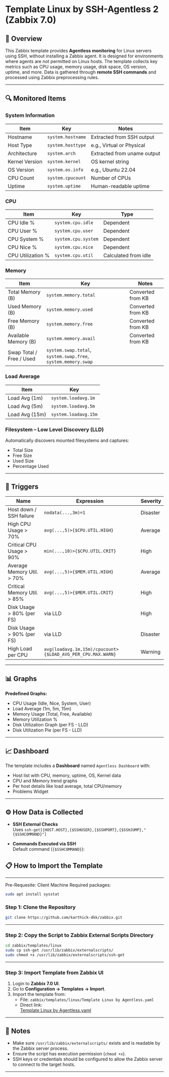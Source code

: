 # Template Linux by SSH-Agentless 2 (Zabbix 7.0)

## 📌 Overview
This Zabbix template provides **Agentless monitoring** for Linux servers using SSH, without installing a Zabbix agent.
It is designed for environments where agents are not permitted on Linux hosts.
The template collects key metrics such as CPU usage, memory usage, disk space, OS version, uptime, and more.
Data is gathered through **remote SSH commands** and processed using Zabbix preprocessing rules.

---

## 🔍 Monitored Items

### **System Information**
| Item | Key | Notes |
|------|-----|-------|
| Hostname | `system.hostname` | Extracted from SSH output |
| Host Type | `system.hosttype` | e.g., Virtual or Physical |
| Architecture | `system.arch` | Extracted from uname output |
| Kernel Version | `system.kernel` | OS kernel string |
| OS Version | `system.os.info` | e.g., Ubuntu 22.04 |
| CPU Count | `system.cpucount` | Number of CPUs |
| Uptime | `system.uptime` | Human-readable uptime |

### **CPU**
| Item | Key | Type |
|------|-----|------|
| CPU Idle % | `system.cpu.idle` | Dependent |
| CPU User % | `system.cpu.user` | Dependent |
| CPU System % | `system.cpu.system` | Dependent |
| CPU Nice % | `system.cpu.nice` | Dependent |
| CPU Utilization % | `system.cpu.util` | Calculated from idle |

### **Memory**
| Item | Key | Notes |
|------|-----|-------|
| Total Memory (B) | `system.memory.total` | Converted from KB |
| Used Memory (B) | `system.memory.used` | Converted from KB |
| Free Memory (B) | `system.memory.free` | Converted from KB |
| Available Memory (B) | `system.memory.avail` | Converted from KB |
| Swap Total / Free / Used | `system.swap.total`, `system.swap.free`, `system.memory.swap` | |

### **Load Average**
| Item | Key |
|------|-----|
| Load Avg (1m) | `system.loadavg.1m` |
| Load Avg (5m) | `system.loadavg.5m` |
| Load Avg (15m) | `system.loadavg.15m` |

### **Filesystem – Low Level Discovery (LLD)**
Automatically discovers mounted filesystems and captures:
- Total Size
- Free Size
- Used Size
- Percentage Used

---

## 🚨 Triggers

| Name | Expression | Severity |
|------|------------|----------|
| Host down / SSH failure | `nodata(...,3m)=1` | Disaster |
| High CPU Usage > 70% | `avg(...,5)>{$CPU.UTIL.HIGH}` | Average |
| Critical CPU Usage > 90% | `min(...,10)>{$CPU.UTIL.CRIT}` | High |
| Average Memory Util. > 70% | `avg(...,5)>{$MEM.UTIL.HIGH}` | Average |
| Critical Memory Util. > 85% | `avg(...,5)>{$MEM.UTIL.CRIT}` | High |
| Disk Usage > 80% (per FS) | via LLD | High |
| Disk Usage > 90% (per FS) | via LLD | Disaster |
| High Load per CPU | `avg(loadavg.1m,15m)/cpucount>{$LOAD_AVG_PER_CPU.MAX.WARN}` | Warning |

---

## 📊 Graphs

**Predefined Graphs:**
- CPU Usage (Idle, Nice, System, User)
- Load Average (1m, 5m, 15m)
- Memory Usage (Total, Free, Available)
- Memory Utilization %
- Disk Utilization Graph (per FS - LLD)
- Disk Utilization Pie (per FS - LLD)

---

## 📈 Dashboard

The template includes a **Dashboard** named `Agentless Dashboard` with:
- Host list with CPU, memory, uptime, OS, Kernel data
- CPU and Memory trend graphs
- Per host details like load average, total CPU/memory
- Problems Widget

---

## ⚙ How Data is Collected

- **SSH External Checks**  
  Uses `ssh-get[{HOST.HOST},{$SSHUSER},{$SSHPORT},{$SSHJUMP},"{$SSHCOMMAND}"]`
  
- **Commands Executed via SSH**  
  Default command (`{$SSHCOMMAND}`):  


## 📋 How to Import the Template
---
Pre-Requesite: 
Client Machine Required packages: 
```bash
sudo apt install sysstat
```

### **Step 1: Clone the Repository**
```bash
git clone https://github.com/karthick-dkk/zabbix.git
```

---

### **Step 2: Copy the Script to Zabbix External Scripts Directory**
```bash
cd zabbix/templates/linux
sudo cp ssh-get /usr/lib/zabbix/externalscripts/
sudo chmod +x /usr/lib/zabbix/externalscripts/ssh-get
```

---

### **Step 3: Import Template from Zabbix UI**
1. Login to **Zabbix 7.0 UI**.
2. Go to **Configuration → Templates → Import**.
3. Import the template from:
   - File: `zabbix/templates/linux/Template Linux by Agentless.yaml`
   - Direct link:  
     [Template Linux by Agentless.yaml](https://raw.githubusercontent.com/karthick-dkk/zabbix/refs/heads/main/templates/linux/Template%20Linux%20by%20Agentless.yaml)

---

## 📌 Notes
- Make sure `/usr/lib/zabbix/externalscripts/` exists and is readable by the Zabbix server process.
- Ensure the script has execution permission (`chmod +x`).
- SSH keys or credentials should be configured to allow the Zabbix server to connect to the target hosts.

---
